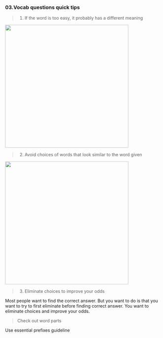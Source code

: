 ### 03.Vocab questions quick tips

> 1. If the word is too easy, it probably has a different meaning

<img src="https://user-images.githubusercontent.com/12064832/203453393-19c1d061-c59b-4b18-9afc-c88322e19dba.png" width=400 />

> 2. Avoid choices of words that look similar to the word given

<img src="https://user-images.githubusercontent.com/12064832/203453442-36fdf479-086b-4cf9-a913-c8c028e5fefa.png" width=400 />

> 3. Eliminate choices to improve your odds

Most people want to find the correct answer.
But you want to do is that you want to try to first eliminate before finding correct answer.
You want to eliminate choices and improve your odds.

> Check out word parts

Use essential prefixes guideline
